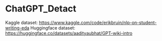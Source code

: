 # ChatGPT_Detact

Kaggle dataset: https://www.kaggle.com/code/erikbruin/nlp-on-student-writing-eda
Huggingface dataset: https://huggingface.co/datasets/aadityaubhat/GPT-wiki-intro
